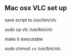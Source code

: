## Mac osx VLC set up

save script to  /usr/bin/vlc

sudo cp vlc /usr/bin/vlc


make it executable

sudo chmod +x /usr/bin/vlc
